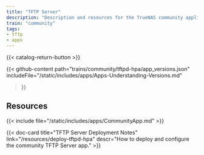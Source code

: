 ```yaml
---
title: "TFTP Server"
description: "Description and resources for the TrueNAS community application called TFTP Server."
train: "community"
tags:
- tftp
- apps
---
```


{{< catalog-return-button >}}

{{< github-content 
    path="trains/community/tftpd-hpa/app_versions.json"
	includeFile="/static/includes/apps/Apps-Understanding-Versions.md"
>}}

## Resources

{{< include file="/static/includes/apps/CommunityApp.md" >}}

<div class="docs-sections">

{{< doc-card title="TFTP Server Deployment Notes" link="/resources/deploy-tftpd-hpa"
descr="How to deploy and configure the community TFTP Server app." >}}

</div>
